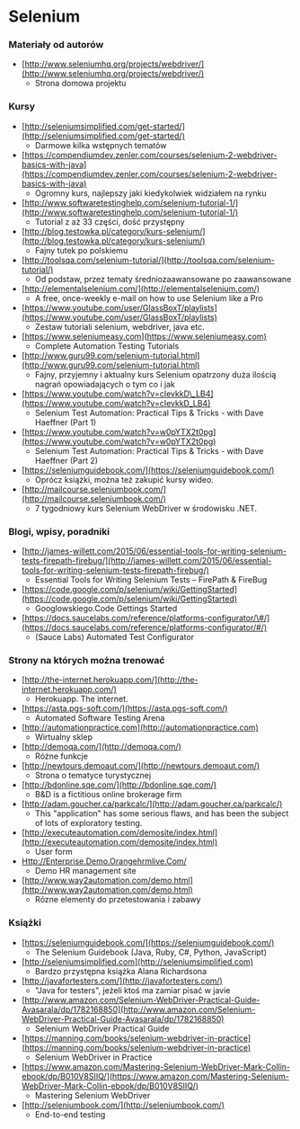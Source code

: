# Selenium

### Materiały od autorów

* [http://www.seleniumhq.org/projects/webdriver/](http://www.seleniumhq.org/projects/webdriver/)
  * Strona domowa projektu

### Kursy

* [http://seleniumsimplified.com/get-started/](http://seleniumsimplified.com/get-started/)
  * Darmowe kilka wstępnych tematów
* [https://compendiumdev.zenler.com/courses/selenium-2-webdriver-basics-with-java](https://compendiumdev.zenler.com/courses/selenium-2-webdriver-basics-with-java)
  * Ogromny kurs, najlepszy jaki kiedykolwiek widziałem na rynku
* [http://www.softwaretestinghelp.com/selenium-tutorial-1/](http://www.softwaretestinghelp.com/selenium-tutorial-1/)
  * Tutorial z aż 33 części, dość przystępny
* [http://blog.testowka.pl/category/kurs-selenium/](http://blog.testowka.pl/category/kurs-selenium/)
  * Fajny tutek po polskiemu
* [http://toolsqa.com/selenium-tutorial/](http://toolsqa.com/selenium-tutorial/)
  * Od podstaw, przez tematy średniozaawansowane po zaawansowane
* [http://elementalselenium.com/](http://elementalselenium.com/)
  * A free, once-weekly e-mail on how to use Selenium like a Pro
* [https://www.youtube.com/user/GlassBoxT/playlists](https://www.youtube.com/user/GlassBoxT/playlists)
  * Zestaw tutoriali selenium, webdriver, java etc.
* [https://www.seleniumeasy.com](https://www.seleniumeasy.com)
  * Complete Automation Testing Tutorials
* [http://www.guru99.com/selenium-tutorial.html](http://www.guru99.com/selenium-tutorial.html)
  * Fajny, przyjemny i aktualny kurs Selenium opatrzony duża ilością nagrań opowiadających o tym co i jak
* [https://www.youtube.com/watch?v=cIevkkD\_LB4](https://www.youtube.com/watch?v=cIevkkD_LB4)
  * Selenium Test Automation: Practical Tips & Tricks - with Dave Haeffner \(Part 1\)
* [https://www.youtube.com/watch?v=w0pYTX2t0pg](https://www.youtube.com/watch?v=w0pYTX2t0pg)
  * Selenium Test Automation: Practical Tips & Tricks - with Dave Haeffner \(Part 2\)
* [https://seleniumguidebook.com/](https://seleniumguidebook.com/)
  * Oprócz książki, można też zakupić kursy wideo.
* [http://mailcourse.seleniumbook.com/](http://mailcourse.seleniumbook.com/)
  * 7 tygodniowy kurs Selenium WebDriver w środowisku .NET.

### Blogi, wpisy, poradniki

* [http://james-willett.com/2015/06/essential-tools-for-writing-selenium-tests-firepath-firebug/](http://james-willett.com/2015/06/essential-tools-for-writing-selenium-tests-firepath-firebug/)
  * Essential Tools for Writing Selenium Tests – FirePath & FireBug
* [https://code.google.com/p/selenium/wiki/GettingStarted](https://code.google.com/p/selenium/wiki/GettingStarted)
  * Googlowskiego.Code Gettings Started
* [https://docs.saucelabs.com/reference/platforms-configurator/\#/](https://docs.saucelabs.com/reference/platforms-configurator/#/)
  * \(Sauce Labs\) Automated Test Configurator

### Strony na których można trenować

* [http://the-internet.herokuapp.com/](http://the-internet.herokuapp.com/)
  * Herokuapp. The internet.
* [https://asta.pgs-soft.com/](https://asta.pgs-soft.com/)
  * Automated Software Testing Arena
* [http://automationpractice.com](http://automationpractice.com)
  * Wirtualny sklep
* [http://demoqa.com/](http://demoqa.com/)
  * Różne funkcje
* [http://newtours.demoaut.com/](http://newtours.demoaut.com/)
  * Strona o tematyce turystycznej
* [http://bdonline.sqe.com/](http://bdonline.sqe.com/)
  * B&D is a fictitious online brokerage firm
* [http://adam.goucher.ca/parkcalc/](http://adam.goucher.ca/parkcalc/)
  * This "application" has some serious flaws, and has been the subject of lots of exploratory testing.
* [http://executeautomation.com/demosite/index.html](http://executeautomation.com/demosite/index.html)
  * User form
* [Http://Enterprise.Demo.Orangehrmlive.Com/](/)
  * Demo HR management site
* [http://www.way2automation.com/demo.html](http://www.way2automation.com/demo.html)
  * Rózne elementy do przetestowania i zabawy

### Książki

* [https://seleniumguidebook.com/](https://seleniumguidebook.com/)
  * The Selenium Guidebook \(Java, Ruby, C\#, Python, JavaScript\)
* [http://seleniumsimplified.com](http://seleniumsimplified.com)
  * Bardzo przystępna książka Alana Richardsona
* [http://javafortesters.com/](http://javafortesters.com/)
  * "Java for testers", jeżeli ktoś ma zamiar pisać w javie
* [http://www.amazon.com/Selenium-WebDriver-Practical-Guide-Avasarala/dp/1782168850](http://www.amazon.com/Selenium-WebDriver-Practical-Guide-Avasarala/dp/1782168850)
  * Selenium WebDriver Practical Guide
* [https://manning.com/books/selenium-webdriver-in-practice](https://manning.com/books/selenium-webdriver-in-practice)
  * Selenium WebDriver in Practice
* [https://www.amazon.com/Mastering-Selenium-WebDriver-Mark-Collin-ebook/dp/B010V8SIIQ/](https://www.amazon.com/Mastering-Selenium-WebDriver-Mark-Collin-ebook/dp/B010V8SIIQ/)
  * Mastering Selenium WebDriver
* [http://seleniumbook.com/](http://seleniumbook.com/)
  * End-to-end testing

